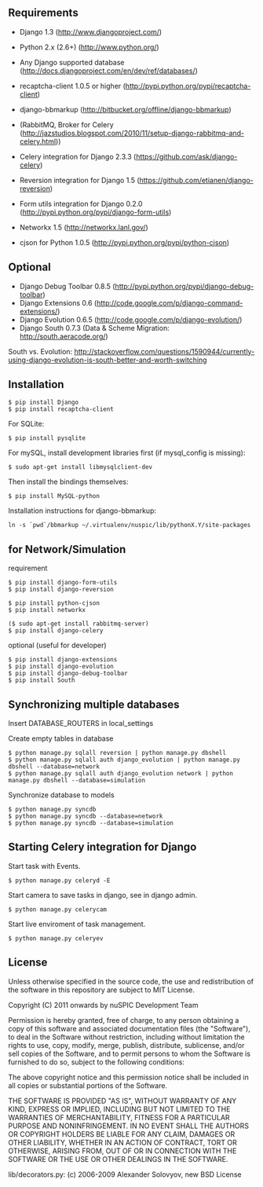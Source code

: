 Requirements
------------

 - Django 1.3 (http://www.djangoproject.com/)
 - Python 2.x (2.6+) (http://www.python.org/)
 - Any Django supported database (http://docs.djangoproject.com/en/dev/ref/databases/)
 - recaptcha-client 1.0.5 or higher (http://pypi.python.org/pypi/recaptcha-client)
 - django-bbmarkup (http://bitbucket.org/offline/django-bbmarkup)

 - (RabbitMQ, Broker for Celery (http://jazstudios.blogspot.com/2010/11/setup-django-rabbitmq-and-celery.html))
 - Celery integration for Django 2.3.3 (https://github.com/ask/django-celery)
 - Reversion integration for Django 1.5 (https://github.com/etianen/django-reversion)
 - Form utils integration for Django 0.2.0 (http://pypi.python.org/pypi/django-form-utils)
 - Networkx 1.5 (http://networkx.lanl.gov/)
 - cjson for Python 1.0.5 (http://pypi.python.org/pypi/python-cjson)


Optional
------------

 - Django Debug Toolbar 0.8.5 (http://pypi.python.org/pypi/django-debug-toolbar)
 - Django Extensions 0.6 (http://code.google.com/p/django-command-extensions/)
 - Django Evolution 0.6.5 (http://code.google.com/p/django-evolution/)
 - Django South 0.7.3 (Data & Scheme Migration: http://south.aeracode.org/)

South vs. Evolution: http://stackoverflow.com/questions/1590944/currently-using-django-evolution-is-south-better-and-worth-switching


Installation
------------

    $ pip install Django
    $ pip install recaptcha-client

For SQLite:

    $ pip install pysqlite

For mySQL, install development libraries first (if mysql_config is missing):

    $ sudo apt-get install libmysqlclient-dev

Then install the bindings themselves:

    $ pip install MySQL-python

Installation instructions for django-bbmarkup:

    ln -s `pwd`/bbmarkup ~/.virtualenv/nuspic/lib/pythonX.Y/site-packages


for Network/Simulation
--------------
requirement

    $ pip install django-form-utils
    $ pip install django-reversion

    $ pip install python-cjson
    $ pip install networkx

    ($ sudo apt-get install rabbitmq-server)
    $ pip install django-celery

optional (useful for developer)

    $ pip install django-extensions
    $ pip install django-evolution
    $ pip install django-debug-toolbar
    $ pip install South



Synchronizing multiple databases
------------
 
Insert DATABASE_ROUTERS in local_settings
 
Create empty tables in database

    $ python manage.py sqlall reversion | python manage.py dbshell
    $ python manage.py sqlall auth django_evolution | python manage.py dbshell --database=network
    $ python manage.py sqlall auth django_evolution network | python manage.py dbshell --database=simulation

Synchronize database to models

    $ python manage.py syncdb
    $ python manage.py syncdb --database=network
    $ python manage.py syncdb --database=simulation


Starting Celery integration for Django
------------

Start task with Events.

    $ python manage.py celeryd -E

Start camera to save tasks in django, see in django admin.

    $ python manage.py celerycam

Start live enviroment of task management.

    $ python manage.py celeryev


License
-------

Unless otherwise specified in the source code, the use and redistribution of
the software in this repository are subject to MIT License.

Copyright (C) 2011 onwards by nuSPIC Development Team

Permission is hereby granted, free of charge, to any person obtaining a copy
of this software and associated documentation files (the "Software"), to deal
in the Software without restriction, including without limitation the rights
to use, copy, modify, merge, publish, distribute, sublicense, and/or sell
copies of the Software, and to permit persons to whom the Software is
furnished to do so, subject to the following conditions:

The above copyright notice and this permission notice shall be included in
all copies or substantial portions of the Software.

THE SOFTWARE IS PROVIDED "AS IS", WITHOUT WARRANTY OF ANY KIND, EXPRESS OR
IMPLIED, INCLUDING BUT NOT LIMITED TO THE WARRANTIES OF MERCHANTABILITY,
FITNESS FOR A PARTICULAR PURPOSE AND NONINFRINGEMENT. IN NO EVENT SHALL THE
AUTHORS OR COPYRIGHT HOLDERS BE LIABLE FOR ANY CLAIM, DAMAGES OR OTHER
LIABILITY, WHETHER IN AN ACTION OF CONTRACT, TORT OR OTHERWISE, ARISING FROM,
OUT OF OR IN CONNECTION WITH THE SOFTWARE OR THE USE OR OTHER DEALINGS IN
THE SOFTWARE.

lib/decorators.py: (c) 2006-2009 Alexander Solovyov, new BSD License
